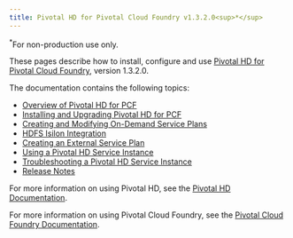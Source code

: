 ```yaml
---
title: Pivotal HD for Pivotal Cloud Foundry v1.3.2.0<sup>*</sup>
---
```

<sup>*</sup>For non-production use only.

These pages describe how to install, configure and use [Pivotal HD for Pivotal Cloud Foundry](https://network.pivotal.io/products/pivotal-hd-service), version 1.3.2.0.

The documentation contains the following topics:

* [Overview of Pivotal HD for PCF](overview.html)
* [Installing and Upgrading Pivotal HD for PCF](installation.html)
* [Creating and Modifying On-Demand Service Plans](service_plans.html)
* [HDFS Isilon Integration](isilon.html)
* [Creating an External Service Plan](external-service-plans.html)
* [Using a Pivotal HD Service Instance](data_service.html)
* [Troubleshooting a Pivotal HD Service Instance](troubleshooting.html)
* [Release Notes](relnotes.html)

For more information on using Pivotal HD, see the
[Pivotal HD Documentation](http://pivotalhd.docs.pivotal.io/doc/2010/index.html).

For more information on using Pivotal Cloud Foundry, see the
[Pivotal Cloud Foundry Documentation](http://docs.pivotal.io/pivotalcf).


